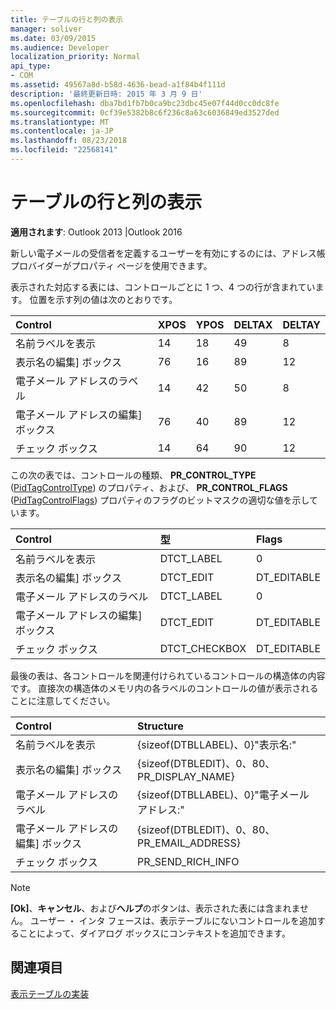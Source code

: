 ```yaml
---
title: テーブルの行と列の表示
manager: soliver
ms.date: 03/09/2015
ms.audience: Developer
localization_priority: Normal
api_type:
- COM
ms.assetid: 49567a8d-b58d-4636-bead-a1f84b4f111d
description: '最終更新日時: 2015 年 3 月 9 日'
ms.openlocfilehash: dba7bd1fb7b0ca9bc23dbc45e07f44d0cc0dc8fe
ms.sourcegitcommit: 0cf39e5382b8c6f236c8a63c6036849ed3527ded
ms.translationtype: MT
ms.contentlocale: ja-JP
ms.lasthandoff: 08/23/2018
ms.locfileid: "22568141"
---
```

# <a name="displaying-table-rows-and-columns"></a>テーブルの行と列の表示

  
  
**適用されます**: Outlook 2013 |Outlook 2016 
  
 新しい電子メールの受信者を定義するユーザーを有効にするのには、アドレス帳プロバイダーがプロパティ ページを使用できます。 
  
表示された対応する表には、コントロールごとに 1 つ、4 つの行が含まれています。 位置を示す列の値は次のとおりです。
  
|**Control**|**XPOS**|**YPOS**|**DELTAX**|**DELTAY**|
|:-----|:-----|:-----|:-----|:-----|
|名前ラベルを表示  <br/> |14  <br/> |18  <br/> |49  <br/> |8  <br/> |
|表示名の編集] ボックス  <br/> |76  <br/> |16  <br/> |89  <br/> |12  <br/> |
|電子メール アドレスのラベル  <br/> |14  <br/> |42  <br/> |50  <br/> |8  <br/> |
|電子メール アドレスの編集] ボックス  <br/> |76  <br/> |40  <br/> |89  <br/> |12  <br/> |
|チェック ボックス  <br/> |14  <br/> |64  <br/> |90  <br/> |12  <br/> |
   
この次の表では、コントロールの種類、 **PR_CONTROL_TYPE** ([PidTagControlType](pidtagcontroltype-canonical-property.md)) のプロパティ、および、 **PR_CONTROL_FLAGS** ([PidTagControlFlags](pidtagcontrolflags-canonical-property.md)) プロパティのフラグのビットマスクの適切な値を示しています。
  
|**Control**|**型**|**Flags**|
|:-----|:-----|:-----|
|名前ラベルを表示  <br/> |DTCT_LABEL  <br/> |0  <br/> |
|表示名の編集] ボックス  <br/> |DTCT_EDIT  <br/> |DT_EDITABLE | DT_REQUIRED  <br/> |
|電子メール アドレスのラベル  <br/> |DTCT_LABEL  <br/> |0  <br/> |
|電子メール アドレスの編集] ボックス  <br/> |DTCT_EDIT  <br/> |DT_EDITABLE | DT_REQUIRED  <br/> |
|チェック ボックス  <br/> |DTCT_CHECKBOX  <br/> |DT_EDITABLE  <br/> |
   
最後の表は、各コントロールを関連付けられているコントロールの構造体の内容です。 直接次の構造体のメモリ内の各ラベルのコントロールの値が表示されることに注意してください。
  
|**Control**|**Structure**|
|:-----|:-----|
|名前ラベルを表示  <br/> |{sizeof(DTBLLABEL)、0}"表示名:"  <br/> |
|表示名の編集] ボックス  <br/> |{sizeof(DTBLEDIT)、0、80、PR_DISPLAY_NAME}  <br/> |
|電子メール アドレスのラベル  <br/> |{sizeof(DTBLLABEL)、0}"電子メール アドレス:"  <br/> |
|電子メール アドレスの編集] ボックス  <br/> |{sizeof(DTBLEDIT)、0、80、PR_EMAIL_ADDRESS}  <br/> |
|チェック ボックス  <br/> |PR_SEND_RICH_INFO  <br/> |
   
> [!NOTE]
> **[Ok]**、**キャンセル**、および**ヘルプ**のボタンは、表示された表には含まれません。 ユーザー ・ インタ フェースは、表示テーブルにないコントロールを追加することによって、ダイアログ ボックスにコンテキストを追加できます。 
  
## <a name="see-also"></a>関連項目



[表示テーブルの実装](display-table-implementation.md)

